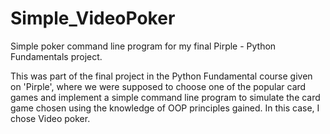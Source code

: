 # Simple_VideoPoker
Simple poker command line program for my final Pirple - Python Fundamentals project.

This was part of the final project in the Python Fundamental course given on 'Pirple', where we were supposed to choose one of the popular card games and implement a simple command line program to simulate the card game chosen using the knowledge of OOP principles gained. In this case, I chose Video poker.
